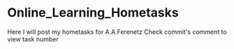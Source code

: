# Online_Learning_Hometasks
Here I will post my hometasks for A.A.Ferenetz
Check commit's comment to view task number
